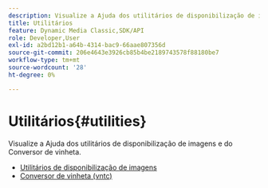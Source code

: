 ```yaml
---
description: Visualize a Ajuda dos utilitários de disponibilização de imagens e do Conversor de vinheta.
title: Utilitários
feature: Dynamic Media Classic,SDK/API
role: Developer,User
exl-id: a2bd12b1-a64b-4314-bac9-66aae807356d
source-git-commit: 206e4643e3926cb85b4be2189743578f88180be7
workflow-type: tm+mt
source-wordcount: '28'
ht-degree: 0%

---
```


# Utilitários{#utilities}

Visualize a Ajuda dos utilitários de disponibilização de imagens e do Conversor de vinheta.

* [Utilitários de disponibilização de imagens](/help/aem-is-ir-api/is-api/is-utils/utilities/c-utils-home.md)
* [Conversor de vinheta (vntc)](/help/aem-is-ir-api/utilities/c-ir-vignette-converter-vntc/c-ir-vignette-converter-vntc.md)
